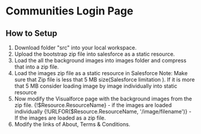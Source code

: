 # Communities Login Page
## How to Setup
1. Download folder "src" into your local workspace.
2. Upload the bootstrap zip file into salesforce as a static resource.
3. Load the all the background images into images folder and compress that into a zip file.
4. Load the images zip file as a static resource in Salesforce
Note: Make sure that Zip file is less that 5 MB size(Salesforce limitation ). 
If it is more that 5 MB consider loading image by image individually into static resource
5. Now modify the Visualforce page with the background images from the zip file.
{!$Resource.ResourceName} - if the images are loaded individually
{!URLFOR($Resource.ResourceName, '/image/filename')} - If the images are loaded as a zip file.
6. Modify the links of About, Terms & Conditions.
